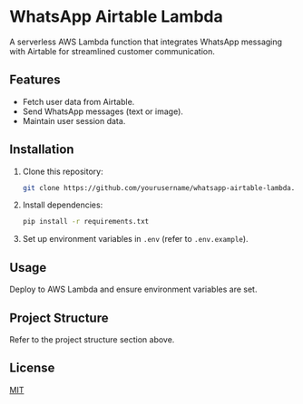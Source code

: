 # WhatsApp Airtable Lambda

A serverless AWS Lambda function that integrates WhatsApp messaging with Airtable for streamlined customer communication.

## Features
- Fetch user data from Airtable.
- Send WhatsApp messages (text or image).
- Maintain user session data.

## Installation

1. Clone this repository:
    ```bash
    git clone https://github.com/yourusername/whatsapp-airtable-lambda.git
    ```
2. Install dependencies:
    ```bash
    pip install -r requirements.txt
    ```
3. Set up environment variables in `.env` (refer to `.env.example`).

## Usage

Deploy to AWS Lambda and ensure environment variables are set.

## Project Structure
Refer to the project structure section above.

## License
[MIT](LICENSE)
